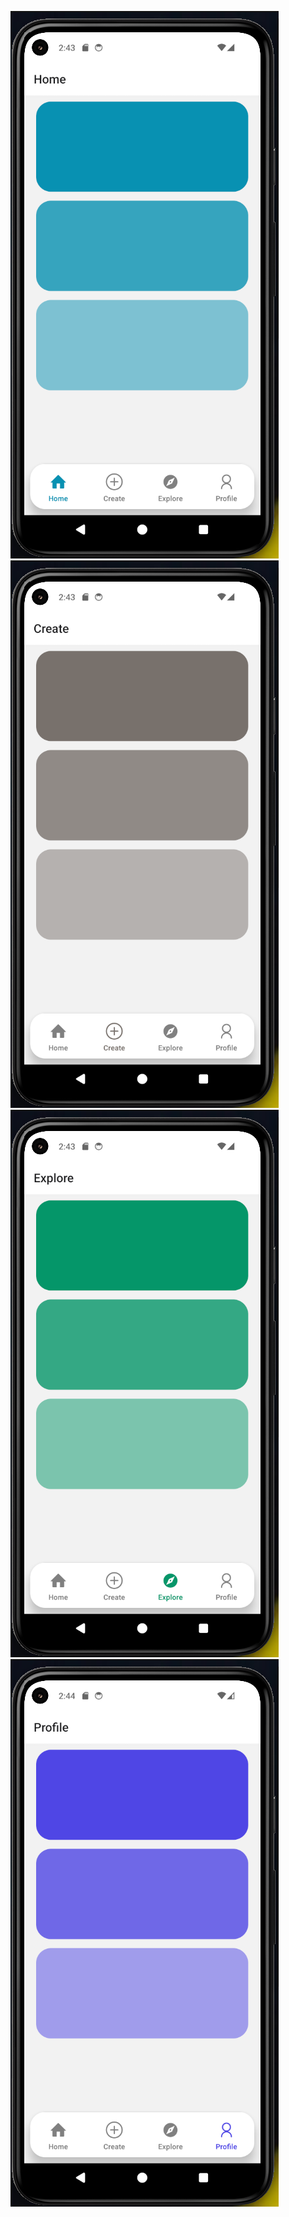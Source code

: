 ![Home tab](./assets/home.png)
![Create tab](./assets/create.png)
![Explore tab](./assets/explore.png)
![Profile tab](./assets/profile.png)
